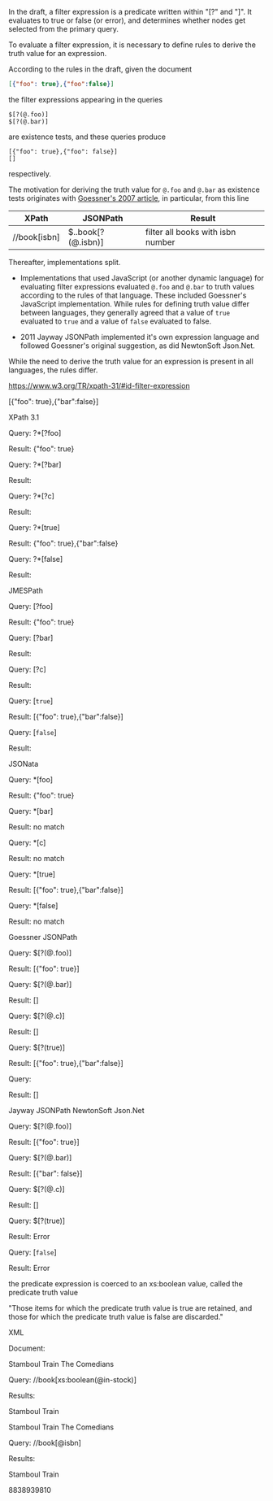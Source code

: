In the draft, a filter expression is a predicate written within "[?" and "]". 
It evaluates to true or false (or error), and determines whether nodes get selected from the primary query.

To evaluate a filter expression, it is necessary to define rules to derive the truth value for an expression.  

According to the rules in the draft, given the document

```json
[{"foo": true},{"foo":false}]
```

the filter expressions appearing in the queries
 
```
$[?(@.foo)]
$[?(@.bar)]
``` 

are existence tests, and these queries produce

```
[{"foo": true},{"foo": false}]
[]
```

respectively.


The motivation for deriving the truth value for `@.foo` and `@.bar` as existence tests 
originates with [Goessner's 2007 article](https://goessner.net/articles/JsonPath/),
in particular, from this line

XPath           |JSONPath               |Result
----------------|-----------------------|--------------------------------
//book[isbn]    |$..book[?(@.isbn)]     |filter all books with isbn number

Thereafter, implementations split. 

- Implementations that used JavaScript (or another dynamic language) for 
evaluating filter expressions evaluated `@.foo` and `@.bar` to truth values 
according to the rules of that language. These included Goessner's 
JavaScript implementation. While rules for defining truth value differ
between languages, they generally agreed that a value of `true`
evaluated to `true` and a value of `false` evaluated to false.    

- 2011 Jayway JSONPath implemented it's own expression language and followed
Goessner's original suggestion, as did NewtonSoft Json.Net.  


While the need to derive the truth value for an expression is present in all languages, the rules differ.


https://www.w3.org/TR/xpath-31/#id-filter-expression

[{"foo": true},{"bar":false}]

XPath 3.1

Query: ?*[?foo]

Result: {"foo": true}

Query: ?*[?bar]

Result: 

Query: ?*[?c]

Result: 

Query: ?*[true]

Result: {"foo": true},{"bar":false}

Query: ?*[false]

Result: 

JMESPath

Query: [?foo]

Result: {"foo": true}

Query: [?bar]

Result: 

Query: [?c]

Result: 

Query: [`true`]

Result: [{"foo": true},{"bar":false}]

Query: [`false`]

Result: 

JSONata

Query: *[foo]

Result: {"foo": true}

Query: *[bar]

Result: no match

Query: *[c]

Result: no match

Query: *[true]

Result: [{"foo": true},{"bar":false}]

Query: *[false]

Result: no match

Goessner JSONPath

Query: $[?(@.foo)]

Result: [{"foo": true}]

Query: $[?(@.bar)]

Result: []

Query: $[?(@.c)]

Result: []

Query: $[?(true)]

Result: [{"foo": true},{"bar":false}]

Query: 

Result: []

Jayway JSONPath
NewtonSoft Json.Net

Query: $[?(@.foo)]

Result: [{"foo": true}]

Query: $[?(@.bar)]

Result: [{"bar": false}]

Query: $[?(@.c)]

Result: []

Query: $[?(true)]

Result: Error

Query: [`false`]

Result: Error

the predicate expression is coerced to an xs:boolean value, called the predicate truth value

 "Those items for which the predicate truth value is true are retained, and those for which the predicate truth value is false are discarded."

XML

Document: 

<books>
  <book in-stock="true">Stamboul Train</book>
  <book in-stock="false">The Comedians</book>
</books>  

Query: //book[xs:boolean(@in-stock)]

Results:

<book in-stock="true">Stamboul Train</book>


<books>
  <book isbn="8838939810">Stamboul Train</book>
  <book isbn="">The Comedians</book>
</books>  

Query: //book[@isbn]

Results:

<book in-stock="true">Stamboul Train</book>

<books>
  <book><isbn>8838939810</isbn><title>Stamboul Train</title></book>
  <book><isbn></isbn><title>The Comedians<.title></book>
</books>  

//book[isbn/text()]

<book><isbn>8838939810</isbn><title>Stamboul Train</title></book>
